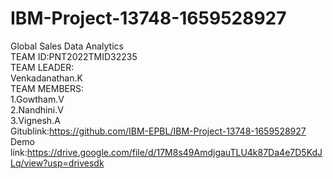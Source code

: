 # IBM-Project-13748-1659528927
Global Sales Data Analytics<br>
TEAM ID:PNT2022TMID32235<br>
TEAM LEADER:<br>Venkadanathan.K<br>
TEAM MEMBERS:<br>1.Gowtham.V<br>2.Nandhini.V<br>3.Vignesh.A<br>
Gitublink:https://github.com/IBM-EPBL/IBM-Project-13748-1659528927<br>
Demo link:https://drive.google.com/file/d/17M8s49AmdjgauTLU4k87Da4e7D5KdJLq/view?usp=drivesdk

   
